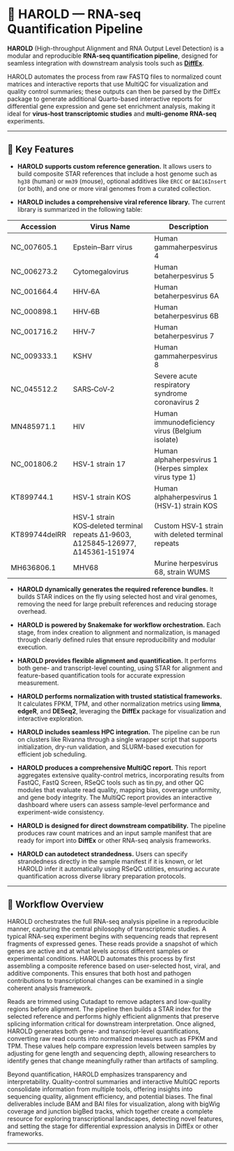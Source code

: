 # 🧬 HAROLD — RNA-seq Quantification Pipeline

**HAROLD** (High-throughput Alignment and RNA Output Level Detection) is a modular and reproducible **RNA-seq quantification pipeline**, designed for seamless integration with downstream analysis tools such as [**DiffEx**](https://github.com/dremellab/DiffEx).

HAROLD automates the process from raw FASTQ files to normalized count matrices and interactive reports that use MultiQC for visualization and quality control summaries; these outputs can then be parsed by the DiffEx package to generate additional Quarto-based interactive reports for differential gene expression and gene set enrichment analysis, making it ideal for **virus-host transcriptomic studies** and **multi-genome RNA-seq** experiments.

---

## 🚀 Key Features

- **HAROLD supports custom reference generation.** It allows users to build composite STAR references that include a host genome such as `hg38` (human) or `mm39` (mouse), optional additives like `ERCC` or `BAC16Insert` (or both), and one or more viral genomes from a curated collection.

- **HAROLD includes a comprehensive viral reference library.** The current library is summarized in the following table:

| Accession     | Virus Name                                                                        | Description                                            |
| ------------- | --------------------------------------------------------------------------------- | ------------------------------------------------------ |
| NC_007605.1   | Epstein–Barr virus                                                                | Human gammaherpesvirus 4                               |
| NC_006273.2   | Cytomegalovirus                                                                   | Human betaherpesvirus 5                                |
| NC_001664.4   | HHV‑6A                                                                            | Human betaherpesvirus 6A                               |
| NC_000898.1   | HHV‑6B                                                                            | Human betaherpesvirus 6B                               |
| NC_001716.2   | HHV‑7                                                                             | Human betaherpesvirus 7                                |
| NC_009333.1   | KSHV                                                                              | Human gammaherpesvirus 8                               |
| NC_045512.2   | SARS‑CoV‑2                                                                        | Severe acute respiratory syndrome coronavirus 2        |
| MN485971.1    | HIV                                                                               | Human immunodeficiency virus (Belgium isolate)         |
| NC_001806.2   | HSV‑1 strain 17                                                                   | Human alphaherpesvirus 1 (Herpes simplex virus type 1) |
| KT899744.1    | HSV‑1 strain KOS                                                                  | Human alphaherpesvirus 1 (HSV‑1) strain KOS            |
| KT899744delRR | HSV‑1 strain KOS‑deleted terminal repeats Δ1‑9603, Δ125845‑126977, Δ145361‑151974 | Custom HSV‑1 strain with deleted terminal repeats      |
| MH636806.1    | MHV68                                                                             | Murine herpesvirus 68, strain WUMS                     |

- **HAROLD dynamically generates the required reference bundles.** It builds STAR indices on the fly using selected host and viral genomes, removing the need for large prebuilt references and reducing storage overhead.

- **HAROLD is powered by Snakemake for workflow orchestration.** Each stage, from index creation to alignment and normalization, is managed through clearly defined rules that ensure reproducibility and modular execution.

- **HAROLD provides flexible alignment and quantification.** It performs both gene- and transcript-level counting, using STAR for alignment and feature-based quantification tools for accurate expression measurement.

- **HAROLD performs normalization with trusted statistical frameworks.** It calculates FPKM, TPM, and other normalization metrics using **limma**, **edgeR**, and **DESeq2**, leveraging the **DiffEx** package for visualization and interactive exploration.

- **HAROLD includes seamless HPC integration.** The pipeline can be run on clusters like Rivanna through a single wrapper script that supports initialization, dry-run validation, and SLURM-based execution for efficient job scheduling.

- **HAROLD produces a comprehensive MultiQC report.** This report aggregates extensive quality-control metrics, incorporating results from FastQC, FastQ Screen, RSeQC tools such as tin.py, and other QC modules that evaluate read quality, mapping bias, coverage uniformity, and gene body integrity. The MultiQC report provides an interactive dashboard where users can assess sample-level performance and experiment-wide consistency.

- **HAROLD is designed for direct downstream compatibility.** The pipeline produces raw count matrices and an input sample manifest that are ready for import into **DiffEx** or other RNA-seq analysis frameworks.

- **HAROLD can autodetect strandedness.** Users can specify strandedness directly in the sample manifest if it is known, or let HAROLD infer it automatically using RSeQC utilities, ensuring accurate quantification across diverse library preparation protocols.

---

## 🧬 Workflow Overview

HAROLD orchestrates the full RNA-seq analysis pipeline in a reproducible manner, capturing the central philosophy of transcriptomic studies. A typical RNA-seq experiment begins with sequencing reads that represent fragments of expressed genes. These reads provide a snapshot of which genes are active and at what levels across different samples or experimental conditions. HAROLD automates this process by first assembling a composite reference based on user-selected host, viral, and additive components. This ensures that both host and pathogen contributions to transcriptional changes can be examined in a single coherent analysis framework.

Reads are trimmed using Cutadapt to remove adapters and low-quality regions before alignment. The pipeline then builds a STAR index for the selected reference and performs highly efficient alignments that preserve splicing information critical for downstream interpretation. Once aligned, HAROLD generates both gene- and transcript-level quantifications, converting raw read counts into normalized measures such as FPKM and TPM. These values help compare expression levels between samples by adjusting for gene length and sequencing depth, allowing researchers to identify genes that change meaningfully rather than artifacts of sampling.

Beyond quantification, HAROLD emphasizes transparency and interpretability. Quality-control summaries and interactive MultiQC reports consolidate information from multiple tools, offering insights into sequencing quality, alignment efficiency, and potential biases. The final deliverables include BAM and BAI files for visualization, along with bigWig coverage and junction bigBed tracks, which together create a complete resource for exploring transcriptional landscapes, detecting novel features, and setting the stage for differential expression analysis in DiffEx or other frameworks.

---
